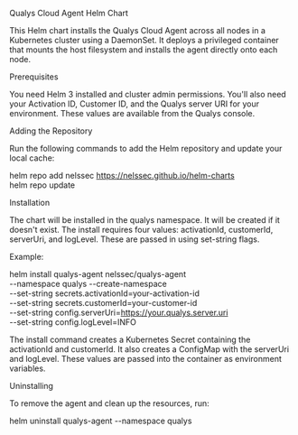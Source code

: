 Qualys Cloud Agent Helm Chart

This Helm chart installs the Qualys Cloud Agent across all nodes in a Kubernetes cluster using a DaemonSet. 
It deploys a privileged container that mounts the host filesystem and installs the agent directly onto each node.

Prerequisites

You need Helm 3 installed and cluster admin permissions. 
You'll also need your Activation ID, Customer ID, and the Qualys server URI for your environment. These values are available from the Qualys console.

Adding the Repository

Run the following commands to add the Helm repository and update your local cache:

helm repo add nelssec https://nelssec.github.io/helm-charts  
helm repo update

Installation

The chart will be installed in the qualys namespace. 
It will be created if it doesn't exist. The install requires four values: activationId, customerId, serverUri, and logLevel. 
These are passed in using set-string flags.

Example:

helm install qualys-agent nelssec/qualys-agent \
  --namespace qualys --create-namespace \
  --set-string secrets.activationId=your-activation-id \
  --set-string secrets.customerId=your-customer-id \
  --set-string config.serverUri=https://your.qualys.server.uri \
  --set-string config.logLevel=INFO

The install command creates a Kubernetes Secret containing the activationId and customerId. 
It also creates a ConfigMap with the serverUri and logLevel. 
These values are passed into the container as environment variables.

Uninstalling

To remove the agent and clean up the resources, run:

helm uninstall qualys-agent --namespace qualys
